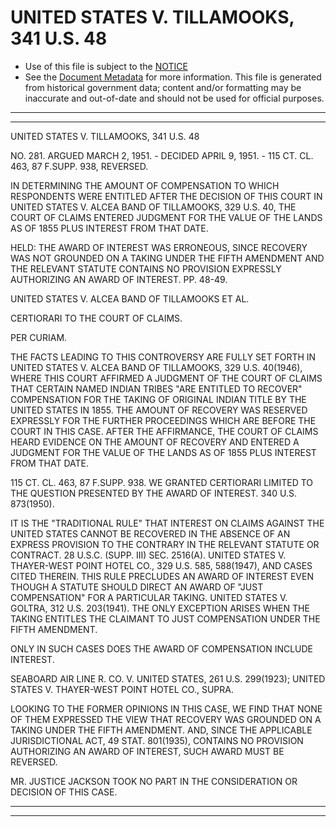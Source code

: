 ---
---

# UNITED STATES V. TILLAMOOKS, 341 U.S. 48

* Use of this file is subject to the [NOTICE](https://github.com/publicdocs/notice/blob/master/NOTICE)
* See the [Document Metadata](../../../) for more information.
  This file is generated from historical government data; content and/or formatting may be inaccurate and out-of-date and should not be used for official purposes.

----------
----------

UNITED STATES V. TILLAMOOKS, 341 U.S. 48

NO. 281.  ARGUED MARCH 2, 1951.  - DECIDED APRIL 9, 1951.  - 115 CT. CL. 463, 87 F.SUPP.  938, REVERSED.

IN DETERMINING THE AMOUNT OF COMPENSATION TO WHICH RESPONDENTS WERE ENTITLED AFTER THE DECISION OF THIS COURT IN UNITED STATES V. ALCEA BAND OF TILLAMOOKS, 329 U.S. 40, THE COURT OF CLAIMS ENTERED JUDGMENT FOR THE VALUE OF THE LANDS AS OF 1855 PLUS INTEREST FROM THAT DATE.

HELD:  THE AWARD OF INTEREST WAS ERRONEOUS, SINCE RECOVERY WAS NOT GROUNDED ON A TAKING UNDER THE FIFTH AMENDMENT AND THE RELEVANT STATUTE CONTAINS NO PROVISION EXPRESSLY AUTHORIZING AN AWARD OF INTEREST.  PP. 48-49.

UNITED STATES V. ALCEA BAND OF TILLAMOOKS ET AL.

CERTIORARI TO THE COURT OF CLAIMS.

PER CURIAM.

THE FACTS LEADING TO THIS CONTROVERSY ARE FULLY SET FORTH IN UNITED STATES V. ALCEA BAND OF TILLAMOOKS, 329 U.S. 40(1946), WHERE THIS COURT AFFIRMED A JUDGMENT OF THE COURT OF CLAIMS THAT CERTAIN NAMED INDIAN TRIBES "ARE ENTITLED TO RECOVER" COMPENSATION FOR THE TAKING OF ORIGINAL INDIAN TITLE BY THE UNITED STATES IN 1855.  THE AMOUNT OF RECOVERY WAS RESERVED EXPRESSLY FOR THE FURTHER PROCEEDINGS WHICH ARE BEFORE THE COURT IN THIS CASE.  AFTER THE AFFIRMANCE, THE COURT OF CLAIMS HEARD EVIDENCE ON THE AMOUNT OF RECOVERY AND ENTERED A JUDGMENT FOR THE VALUE OF THE LANDS AS OF 1855 PLUS INTEREST FROM THAT DATE.

115 CT. CL. 463, 87 F.SUPP.  938.  WE GRANTED CERTIORARI LIMITED TO THE QUESTION PRESENTED BY THE AWARD OF INTEREST.  340 U.S. 873(1950).

IT IS THE "TRADITIONAL RULE" THAT INTEREST ON CLAIMS AGAINST THE UNITED STATES CANNOT BE RECOVERED IN THE ABSENCE OF AN EXPRESS PROVISION TO THE CONTRARY IN THE RELEVANT STATUTE OR CONTRACT.  28 U.S.C. (SUPP. III) SEC. 2516(A).  UNITED STATES V. THAYER-WEST POINT HOTEL CO., 329 U.S. 585, 588(1947), AND CASES CITED THEREIN.  THIS RULE PRECLUDES AN AWARD OF INTEREST EVEN THOUGH A STATUTE SHOULD DIRECT AN AWARD OF "JUST COMPENSATION" FOR A PARTICULAR TAKING.  UNITED STATES V. GOLTRA, 312 U.S. 203(1941).  THE ONLY EXCEPTION ARISES WHEN THE TAKING ENTITLES THE CLAIMANT TO JUST COMPENSATION UNDER THE FIFTH AMENDMENT.

ONLY IN SUCH CASES DOES THE AWARD OF COMPENSATION INCLUDE INTEREST.

SEABOARD AIR LINE R. CO. V. UNITED STATES, 261 U.S. 299(1923); UNITED STATES V. THAYER-WEST POINT HOTEL CO., SUPRA.

LOOKING TO THE FORMER OPINIONS IN THIS CASE, WE FIND THAT NONE OF THEM EXPRESSED THE VIEW THAT RECOVERY WAS GROUNDED ON A TAKING UNDER THE FIFTH AMENDMENT.  AND, SINCE THE APPLICABLE JURISDICTIONAL ACT, 49 STAT. 801(1935), CONTAINS NO PROVISION AUTHORIZING AN AWARD OF INTEREST, SUCH AWARD MUST BE REVERSED.

MR. JUSTICE JACKSON TOOK NO PART IN THE CONSIDERATION OR DECISION OF THIS CASE.


----------
----------

